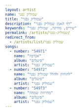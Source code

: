 ```yaml
---
layout: artist
name: שמוליק גפנר
title: "שמוליק גפנר"
description: "דף האמן שמוליק גפנר"
keywords: "שירים, מוזיקה, שמוליק גפנר"
permalink: /artists/שמוליק-גפנר/
redirect_from:
  - /artists/list/שמוליק גפנר
songs:
  - number: "54971"
    name: "אברכה"
    album: "סינגלים"
    artist: "שמוליק גפנר"
  - number: "54972"
    name: "להודות ולהלל שמוליק גפנר"
    album: "סינגלים"
    artist: "שמוליק גפנר"
  - number: "54973"
    name: "מחרוזת שמחה"
    album: "סינגלים"
    artist: "שמוליק גפנר"
---
```

